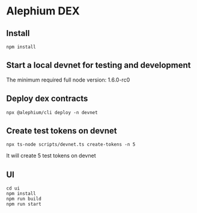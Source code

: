 # Alephium DEX

## Install

```
npm install
```

## Start a local devnet for testing and development

The minimum required full node version: 1.6.0-rc0

## Deploy dex contracts

```
npx @alephium/cli deploy -n devnet
```

## Create test tokens on devnet

```
npx ts-node scripts/devnet.ts create-tokens -n 5
```

It will create 5 test tokens on devnet

## UI

```
cd ui
npm install
npm run build
npm run start
```

